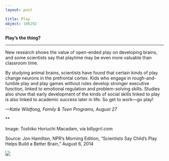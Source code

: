 ```yaml
---
layout: post

title: Play
object: 106292
---
```

**Play’s the thing?**

****

New research shows the value of open-ended play on developing brains, and some scientists say that playtime may be even more valuable than classroom time. 

By studying animal brains, scientists have found that certain kinds of play change neurons in the prefrontal cortex. Kids who engage in rough-and-tumble play and play games without rules develop stronger executive function, linked to emotional regulation and problem-solving skills. Studies also show that early development of the kinds of social skills linked to play is also linked to academic success later in life. So get to work—go play!

*—Katie Wildfong, Family & Teen Programs, August 27*

**

Image: Toshiko Horiuchi Macadam, via billygrrl.com

Source: Jon Hamilton, NPR’s Morning Edition, “Scientists Say Child’s Play Helps Build a Better Brain,” August 6, 2014

![]({{siteurl.base}}/images/14-09-03_FamilyCenter_PlayEDIT-1.jpg)
